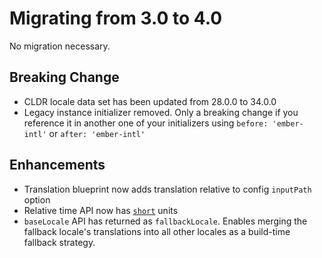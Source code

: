 # Migrating from 3.0 to 4.0

No migration necessary.


## Breaking Change

- CLDR locale data set has been updated from 28.0.0 to 34.0.0
- Legacy instance initializer removed.  Only a breaking change if you reference it in another one of your initializers using `before: 'ember-intl'` or `after: 'ember-intl'`


## Enhancements

- Translation blueprint now adds translation relative to config `inputPath` option
- Relative time API now has [`short`](https://ember-intl.github.io/ember-intl/versions/v4.0.0/docs/helpers/format-relative#format-relative-options) units
- `baseLocale` API has returned as `fallbackLocale`. Enables merging the fallback locale's translations into all other locales as a build-time fallback strategy.